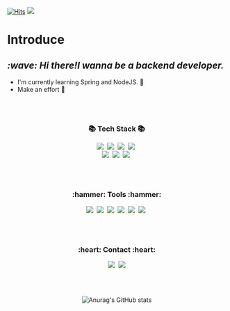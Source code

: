 [![Hits](https://hits.seeyoufarm.com/api/count/incr/badge.svg?url=https%3A%2F%2Fgithub.com%2Fkyungcom%2Fhit-counter&count_bg=%2379C83D&title_bg=%23555555&icon=&icon_color=%23E7E7E7&title=hits&edge_flat=false)](https://hits.seeyoufarm.com)
<img src="https://img.shields.io/github/followers/kyungcom?style=social">

# Introduce
<h2> <em> :wave: Hi there!I wanna be a backend developer. </em></h2>

- I'm currently learning Spring and NodeJS. :book:
- Make an effort :muscle:


<br><br>

<h3 align="center">📚 Tech Stack 📚</h3>
<p align="center">
  <img src="https://img.shields.io/badge/C++-00599C?style=flat-square&logo=C%2B%2B&logoColor=white"/></a>&nbsp 
  <img src="https://img.shields.io/badge/Java-007396?style=flat-square&logo=Java&logoColor=white"/></a>&nbsp
  <img src="https://img.shields.io/badge/Python-3766AB?style=flat-square&logo=Python&logoColor=white"/></a>&nbsp 
  <img src="https://img.shields.io/badge/Javascript-ffb13b?style=flat-square&logo=javascript&logoColor=white"/></a>&nbsp 
  <br>
  <img src="https://img.shields.io/badge/Mysql-E6B91E?style=flat-square&logo=MySql&logoColor=white"/></a>&nbsp 
  <img src="https://img.shields.io/badge/Spring-092E20?style=flat-square&logo=Spring&logoColor=white"/></a>&nbsp 
  <img src="https://img.shields.io/badge/Node.js-339933?style=flat-square&logo=Node.js&logoColor=white"/></a>&nbsp 
</p>
<br><br>
<h3 align="center">:hammer: Tools :hammer:</h3>
<p align="center">
  <img src="https://img.shields.io/badge/IntelliJ IDEA-black?style=flat-square&logo=Intellij IDEA&logoColor=white"/></a>&nbsp 
  <img src="https://img.shields.io/badge/Visual Studio Code-blue?style=flat-square&logo=Visual Studio Code&logoColor=white"/></a>&nbsp
  <img src="https://img.shields.io/badge/Amazon AWS-orange?style=flat-square&logo=Amazon AWS&logoColor=white"/></a>&nbsp 
  <img src="https://img.shields.io/badge/Postman-ffb13b?style=flat-square&logo=Postman&logoColor=white"/></a>&nbsp 
  <img src="https://img.shields.io/badge/Git-d73f0c?style=flat-square&logo=Git&logoColor=white"/></a>&nbsp 
  <img src="https://img.shields.io/badge/Github-black?style=flat-square&logo=Github&logoColor=white"/></a>&nbsp 
</p>
<br>
<br>

<h3 align="center">:heart: Contact :heart:</h3>
<p align = "center">
<a href="kyungcom.dev" target="_blank"><img src="https://img.shields.io/badge/Blog-black?style=flat-square&logo=Blogger&logoColor=white"/></a>&nbsp
<a href="mailto:qrdlsgh1234@naver.com" target="_blank"><img src="https://img.shields.io/badge/Gmail-red?style=flat-square&logo=GMAIL&logoColor=white"/></a>
</p>

<br><br>
<div align=center>

![Anurag's GitHub stats](https://github-readme-stats.vercel.app/api?username=kyungcom&show_icons=true&theme=radical)

 </div>

<!--
**kyungcom/kyungcom** is a ✨ _special_ ✨ repository because its `README.md` (this file) appears on your GitHub profile.

Here are some ideas to get you started:

- 🔭 I’m currently working on ...
- 🌱 I’m currently learning ...
- 👯 I’m looking to collaborate on ...
- 🤔 I’m looking for help with ...
- 💬 Ask me about ...
- 📫 How to reach me: ...
- 😄 Pronouns: ...
- ⚡ Fun fact: ...
-->
